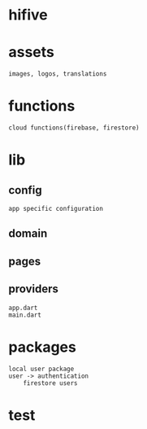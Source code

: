 # hifive

# assets 
    images, logos, translations

# functions
    cloud functions(firebase, firestore)

# lib
## config
    app specific configuration
## domain
## pages
## providers
    app.dart
    main.dart

# packages
    local user package
    user -> authentication
        firestore users

# test
